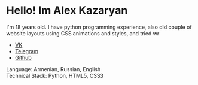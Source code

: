 <html>
  <body>
    <h1>Hello! Im Alex Kazaryan</h1>
    <div>
      <p>
        I'm 18 years old. I have python programming experience, also did couple of website layouts using CSS animations and styles, and tried wr
      </p>
    </div>
    <div>
      <nav>
        <ul>
          <li><a href="https://vk.com/otebites_nahuy">VK</a></li>
          <li><a href="https://t.me/sanykaz">Telegram</a></li>
          <li><a href="https://github.com/alexkaaz">Github</a></li>
        </ul>
      </nav>
    </div>
  </body>
  <footer>
    <div>
      <span>Language: Armenian, Russian, English</span>
    </div>
    <div>
      <span>Technical Stack: Python, HTML5, CSS3</span>
    </div>
  </footer>
</html>
